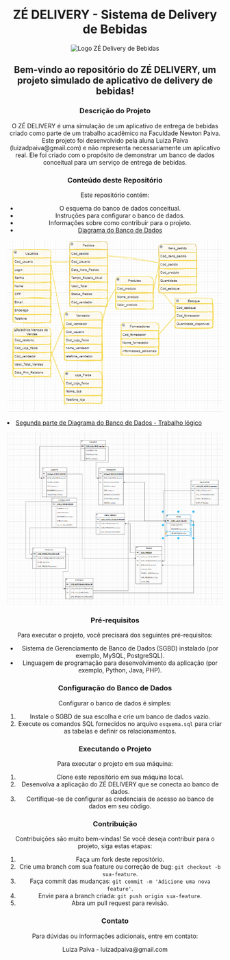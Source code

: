 <h1 align="center">ZÉ DELIVERY - Sistema de Delivery de Bebidas</h1>

<p align="center">
  <img src="https://github.com/adsluizapaiva/BD_zedelivery/raw/main/Logo-Z%C3%A9-Delivery-de-Bebidas.png" alt="Logo ZÉ Delivery de Bebidas">
</p>

<h2 align="center">Bem-vindo ao repositório do ZÉ DELIVERY, um projeto simulado de aplicativo de delivery de bebidas!</h2>

<h3 align="center">Descrição do Projeto</h3>

<p align="center">O ZÉ DELIVERY é uma simulação de um aplicativo de entrega de bebidas criado como parte de um trabalho acadêmico na Faculdade Newton Paiva. Este projeto foi desenvolvido pela aluna Luiza Paiva (luizadpaiva@gmail.com) e não representa necessariamente um aplicativo real. Ele foi criado com o propósito de demonstrar um banco de dados conceitual para um serviço de entrega de bebidas.</p>

<h3 align="center">Conteúdo deste Repositório</h3>

<p align="center">Este repositório contém:</p>

<ul align="center">
  <li>O esquema do banco de dados conceitual.</li>
  <li>Instruções para configurar o banco de dados.</li>
  <li>Informações sobre como contribuir para o projeto.</li>
  <li><a href="https://app.diagrams.net/#G1wJ6oesJNgAgG5enlLVo9y24HItuNXswm">Diagrama do Banco de Dados</a></li>
</ul>

<p align="center">
  <img src="https://github.com/adsluizapaiva/BD_zedelivery/blob/main/DIAGRAMA%20ZE%20DELIVERY.PNG" alt="DIAGRAMA ZE DELIVERY">

<li><a href="https://app.diagrams.net/#G1wJ6oesJNgAgG5enlLVo9y24HItuNXswm">Segunda parte de Diagrama do Banco de Dados - Trabalho lógico</a></li>
</ul>

<p align="center">
  <img src="https://github.com/adsluizapaiva/BD_zedelivery/blob/main/Ze%20Delivery.PNG" alt="DIAGRAMA ZE DELIVERY">

<h3 align="center">Pré-requisitos</h3>

<p align="center">Para executar o projeto, você precisará dos seguintes pré-requisitos:</p>

<ul align="center">
  <li>Sistema de Gerenciamento de Banco de Dados (SGBD) instalado (por exemplo, MySQL, PostgreSQL).</li>
  <li>Linguagem de programação para desenvolvimento da aplicação (por exemplo, Python, Java, PHP).</li>
</ul>

<h3 align="center">Configuração do Banco de Dados</h3>

<p align="center">Configurar o banco de dados é simples:</p>

<ol align="center">
  <li>Instale o SGBD de sua escolha e crie um banco de dados vazio.</li>
  <li>Execute os comandos SQL fornecidos no arquivo <code>esquema.sql</code> para criar as tabelas e definir os relacionamentos.</li>
</ol>

<h3 align="center">Executando o Projeto</h3>

<p align="center">Para executar o projeto em sua máquina:</p>

<ol align="center">
  <li>Clone este repositório em sua máquina local.</li>
  <li>Desenvolva a aplicação do ZÉ DELIVERY que se conecta ao banco de dados.</li>
  <li>Certifique-se de configurar as credenciais de acesso ao banco de dados em seu código.</li>
</ol>

<h3 align="center">Contribuição</h3>

<p align="center">Contribuições são muito bem-vindas! Se você deseja contribuir para o projeto, siga estas etapas:</p>

<ol align="center">
  <li>Faça um fork deste repositório.</li>
  <li>Crie uma branch com sua feature ou correção de bug: <code>git checkout -b sua-feature</code>.</li>
  <li>Faça commit das mudanças: <code>git commit -m 'Adicione uma nova feature'</code>.</li>
  <li>Envie para a branch criada: <code>git push origin sua-feature</code>.</li>
  <li>Abra um pull request para revisão.</li>
</ol>

<h3 align="center">Contato</h3>

<p align="center">Para dúvidas ou informações adicionais, entre em contato:</p>

<p align="center">
  Luiza Paiva - luizadpaiva@gmail.com
</p>
